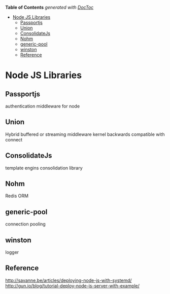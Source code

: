 **Table of Contents**  *generated with [DocToc](http://doctoc.herokuapp.com/)*

- [Node JS Libraries](#node-js-libraries)
	- [Passportjs](#passportjs)
	- [Union](#union)
	- [ConsolidateJs](#consolidatejs)
	- [Nohm](#nohm)
	- [generic-pool](#generic-pool)
	- [winston](#winston)
	- [Reference](#reference)

Node JS Libraries
=================

Passportjs
----------
authentication middleware for node

Union
-----------------
Hybrid buffered or streaming middleware kernel backwards compatible
with connect  

ConsolidateJs
-------------
template engins consolidation library  

Nohm
----
Redis ORM  

generic-pool
------------
connection pooling  

winston
-------
logger  


Reference
---------
http://savanne.be/articles/deploying-node-js-with-systemd/  
http://gun.io/blog/tutorial-deploy-node-js-server-with-example/  